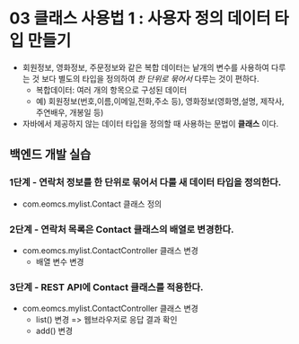 # 03 클래스 사용법 1 : 사용자 정의 데이터 타입 만들기

- 회원정보, 영화정보, 주문정보와 같은 복합 데이터는 낱개의 변수를 사용하여 다루는 것 보다
  별도의 타입을 정의하여 *한 단위로 묶어서* 다루는 것이 편하다.
  - 복합데이터: 여러 개의 항목으로 구성된 데이터
  - 예) 회원정보(번호,이름,이메일,전화,주소 등), 영화정보(영화명,설명, 제작사, 주연배우, 개봉일 등)
- 자바에서 제공하지 않는 데이터 타입을 정의할 때 사용하는 문법이 **클래스** 이다.



## 백엔드 개발 실습

### 1단계 - 연락처 정보를 한 단위로 묶어서 다룰 새 데이터 타입을 정의한다.

- com.eomcs.mylist.Contact 클래스 정의


### 2단계 - 연락처 목록은 Contact 클래스의 배열로 변경한다.

- com.eomcs.mylist.ContactController 클래스 변경
  - 배열 변수 변경

### 3단계 - REST API에 Contact 클래스를 적용한다.

- com.eomcs.mylist.ContactController 클래스 변경
  - list() 변경 => 웹브라우저로 응답 결과 확인
  - add() 변경









#

